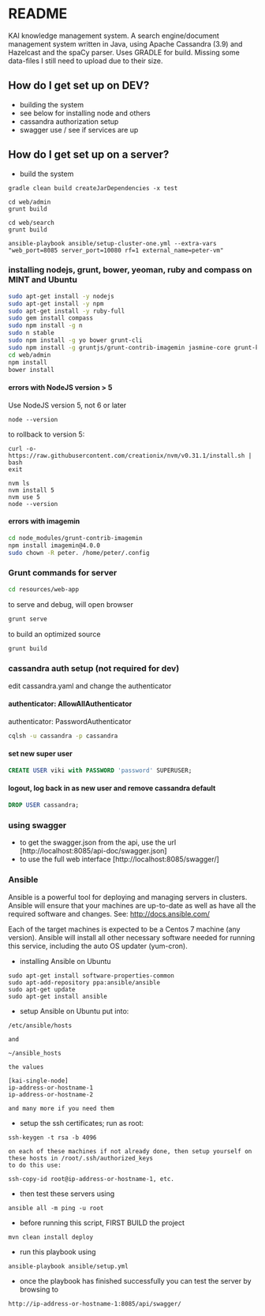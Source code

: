# README

KAI knowledge management system.  A search engine/document management system written in Java, using Apache Cassandra (3.9) and Hazelcast and the spaCy parser.  Uses GRADLE for build.  Missing some data-files I still need to upload due to their size.

## How do I get set up on DEV?

* building the system
* see below for installing node and others
* cassandra authorization setup
* swagger use / see if services are up


## How do I get set up on a server?

* build the system
```$xslt
gradle clean build createJarDependencies -x test

cd web/admin
grunt build

cd web/search
grunt build

ansible-playbook ansible/setup-cluster-one.yml --extra-vars "web_port=8085 server_port=10080 rf=1 external_name=peter-vm" 
```

### installing nodejs, grunt, bower, yeoman, ruby and compass on MINT and Ubuntu
```bash
sudo apt-get install -y nodejs
sudo apt-get install -y npm
sudo apt-get install -y ruby-full
sudo gem install compass
sudo npm install -g n
sudo n stable
sudo npm install -g yo bower grunt-cli
sudo npm install -g gruntjs/grunt-contrib-imagemin jasmine-core grunt-karma karma karma-phantomjs-launcher phantomjs-prebuilt
cd web/admin
npm install
bower install
```

#### errors with NodeJS version > 5
Use NodeJS version 5, not 6 or later
```
node --version
```

to rollback to version 5:

```
curl -o- https://raw.githubusercontent.com/creationix/nvm/v0.31.1/install.sh | bash
exit

nvm ls
nvm install 5
nvm use 5
node --version
```

#### errors with imagemin
```bash
cd node_modules/grunt-contrib-imagemin
npm install imagemin@4.0.0
sudo chown -R peter. /home/peter/.config
```

### Grunt commands for server
```bash
cd resources/web-app
```
to serve and debug, will open browser
```bash
grunt serve
```
to build an optimized source
```bash
grunt build
```

### cassandra auth setup (not required for dev)

edit cassandra.yaml and change the authenticator

#### authenticator: AllowAllAuthenticator
authenticator: PasswordAuthenticator
```bash
cqlsh -u cassandra -p cassandra
```

#### set new super user

```SQL
CREATE USER viki with PASSWORD 'password' SUPERUSER;
```

#### logout, log back in as new user and remove cassandra default
```SQL
DROP USER cassandra;
```

### using swagger

* to get the swagger.json from the api, use the url [http://localhost:8085/api-doc/swagger.json]
* to use the full web interface [http://localhost:8085/swagger/]


### Ansible

Ansible is a powerful tool for deploying and managing servers in clusters.  Ansible will ensure
that your machines are up-to-date as well as have all the required software and changes.
See: http://docs.ansible.com/

Each of the target machines is expected to be a Centos 7 machine (any version).  Ansible will
install all other necessary software needed for running this service, including the auto OS
updater (yum-cron).


* installing Ansible on Ubuntu
```
sudo apt-get install software-properties-common
sudo apt-add-repository ppa:ansible/ansible
sudo apt-get update
sudo apt-get install ansible
```

* setup Ansible on Ubuntu
    put into:
```
/etc/ansible/hosts
```
    and
```
~/ansible_hosts
```

    the values
```
[kai-single-node]
ip-address-or-hostname-1
ip-address-or-hostname-2
```

    and many more if you need them

* setup the ssh certificates; run as root:
```
ssh-keygen -t rsa -b 4096
```

    on each of these machines if not already done, then setup yourself on these hosts in /root/.ssh/authorized_keys
    to do this use: 
```
ssh-copy-id root@ip-address-or-hostname-1, etc.
```

* then test these servers using
```
ansible all -m ping -u root
```


* before running this script, FIRST BUILD the project
```
mvn clean install deploy
```

* run this playbook using
```
ansible-playbook ansible/setup.yml
```

* once the playbook has finished successfully you can test the server by browsing to
```
http://ip-address-or-hostname-1:8085/api/swagger/
```


